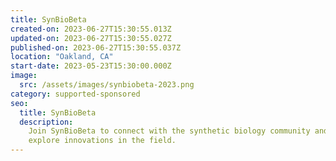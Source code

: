 ```yaml
---
title: SynBioBeta
created-on: 2023-06-27T15:30:55.013Z
updated-on: 2023-06-27T15:30:55.027Z
published-on: 2023-06-27T15:30:55.037Z
location: "Oakland, CA"
start-date: 2023-05-23T15:30:00.000Z
image:
  src: /assets/images/synbiobeta-2023.png
category: supported-sponsored
seo:
  title: SynBioBeta
  description:
    Join SynBioBeta to connect with the synthetic biology community and
    explore innovations in the field.
---
```

